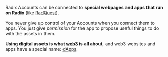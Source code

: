 Radix Accounts can be connected to **special webpages and apps that run on Radix** (like [RadQuest](?glossaryAnchor=radquest)).

You never give up control of your Accounts when you connect them to apps. You just give _permission_ for the app to propose useful things to do with the assets in them.

**Using digital assets is what [web3](?glossaryAnchor=web3) is all about**, and web3 websites and apps have a special name: [dApps](?glossaryAnchor=dapps).
